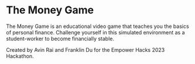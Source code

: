 # The Money Game #

The Money Game is an educational video game that teaches you the basics of personal finance. Challenge yourself in this simulated environment as a student-worker to become financially stable. 

Created by Avin Rai and Franklin Du for the Empower Hacks 2023 Hackathon.
